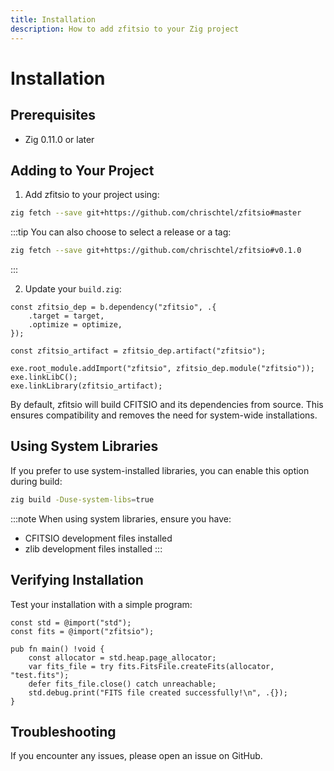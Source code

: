 ```yaml
---
title: Installation
description: How to add zfitsio to your Zig project
---
```


# Installation

## Prerequisites

- Zig 0.11.0 or later

## Adding to Your Project

1. Add zfitsio to your project using:
```bash
zig fetch --save git+https://github.com/chrischtel/zfitsio#master
```
:::tip
You can also choose to select a release or a tag:
```bash
zig fetch --save git+https://github.com/chrischtel/zfitsio#v0.1.0
```
:::

2. Update your `build.zig`:
```zig
const zfitsio_dep = b.dependency("zfitsio", .{
    .target = target,
    .optimize = optimize,
});

const zfitsio_artifact = zfitsio_dep.artifact("zfitsio");

exe.root_module.addImport("zfitsio", zfitsio_dep.module("zfitsio"));
exe.linkLibC();
exe.linkLibrary(zfitsio_artifact);
```

By default, zfitsio will build CFITSIO and its dependencies from source. This ensures compatibility and removes the need for system-wide installations.

## Using System Libraries

If you prefer to use system-installed libraries, you can enable this option during build:

```bash
zig build -Duse-system-libs=true
```
:::note
When using system libraries, ensure you have:
- CFITSIO development files installed
- zlib development files installed
:::

## Verifying Installation

Test your installation with a simple program:
```zig
const std = @import("std");
const fits = @import("zfitsio");

pub fn main() !void {
    const allocator = std.heap.page_allocator;
    var fits_file = try fits.FitsFile.createFits(allocator, "test.fits");
    defer fits_file.close() catch unreachable;
    std.debug.print("FITS file created successfully!\n", .{});
}
```

## Troubleshooting

If you encounter any issues, please open an issue on GitHub.